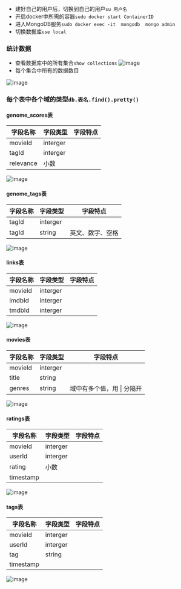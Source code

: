 - 建好自己的用户后，切换到自己的用户```su 用户名```
- 开启docker中所需的容器```sudo docker start ContainerID```
- 进入MongoDB服务```sudo docker exec -it  mongodb  mongo admin```
- 切换数据库```use local```
### 统计数据
- 查看数据库中的所有集合```show collections```
![image](https://raw.githubusercontent.com/cloud0606/Advanced-Database/master/%E6%95%B0%E6%8D%AE%E5%AF%BC%E5%85%A5%E5%92%8C%E4%BA%91%E6%9C%8D%E5%8A%A1%E5%99%A8%E7%99%BB%E5%BD%95/image/collections.png)
- 每个集合中所有的数据数目

![image](https://raw.githubusercontent.com/cloud0606/Advanced-Database/master/数据导入和云服务器登录/image/count.png)
### 每个表中各个域的类型```db.表名.find().pretty()```
#### genome_scores表
字段名称 | 字段类型 | 字段特点
---|--- | ---|
movieId| interger
tagId| interger
relevance| 小数

![image](https://raw.githubusercontent.com/cloud0606/Advanced-Database/master/数据导入和云服务器登录/image/genome_tags.png)
#### genome_tags表
字段名称 | 字段类型 | 字段特点
---|--- | ---|
tagId| interger
tagId| string|英文、数字、空格

![image](https://raw.githubusercontent.com/cloud0606/Advanced-Database/master/数据导入和云服务器登录/image/genome_tags.png)
#### links表
字段名称 | 字段类型 | 字段特点
---|--- | ---|
movieId| interger
imdbId| interger
tmdbId|interger|

![image](https://raw.githubusercontent.com/cloud0606/Advanced-Database/master/数据导入和云服务器登录/image/links.png)
#### movies表
字段名称 | 字段类型 | 字段特点
---|--- | ---|
movieId| interger
title| string
genres|string|域中有多个值，用 \| 分隔开

![image](https://raw.githubusercontent.com/cloud0606/Advanced-Database/master/数据导入和云服务器登录/image/movies.png)

#### ratings表
字段名称 | 字段类型 | 字段特点
---|--- | ---|
movieId| interger
userId| interger
rating|小数|
timestamp||

![image](https://raw.githubusercontent.com/cloud0606/Advanced-Database/master/数据导入和云服务器登录/image/ratings.png)
#### tags表
字段名称 | 字段类型 | 字段特点
---|--- | ---|
movieId| interger
userId| interger
tag|string|
timestamp||

![image](https://raw.githubusercontent.com/cloud0606/Advanced-Database/master/数据导入和云服务器登录/image/tags.png)
